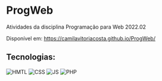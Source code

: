 # ProgWeb
Atividades da disciplina Programação para Web 2022.02

Disponível em: https://camilavitoriacosta.github.io/ProgWeb/

## Tecnologias:

<img align="center" alt="HMTL" src="https://img.shields.io/badge/HTML5-E34F26?style=for-the-badge&logo=html5&logoColor=white"> <img align="center" alt="CSS" src="https://img.shields.io/badge/CSS3-1572B6?style=for-the-badge&logo=css3&logoColor=white"> <img align="center" alt="JS" src="https://img.shields.io/badge/JavaScript-F7DF1E?style=for-the-badge&logo=javascript&logoColor=black"> <img align="center" alt="PHP" src="https://img.shields.io/badge/PHP-777BB4?style=for-the-badge&logo=php&logoColor=white"> 
